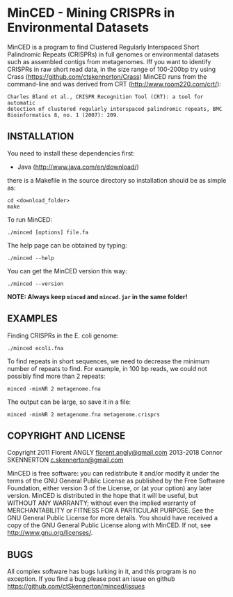 # MinCED - Mining CRISPRs in Environmental Datasets


MinCED is a program to find Clustered Regularly Interspaced Short Palindromic
Repeats (CRISPRs) in full genomes or environmental datasets such as assembled
contigs from metagenomes. Iff you want to identify CRISPRs in raw short read 
data, in the size range of 100-200bp try using Crass (https://github.com/ctskennerton/Crass)
MinCED runs from the command-line and was derived from CRT (http://www.room220.com/crt/):
  
    Charles Bland et al., CRISPR Recognition Tool (CRT): a tool for automatic
    detection of clustered regularly interspaced palindromic repeats, BMC
    Bioinformatics 8, no. 1 (2007): 209.


## INSTALLATION

You need to install these dependencies first:
  * Java (http://www.java.com/en/download/)

there is a Makefile in the source directory so installation should be as simple as:

    cd <download_folder>
    make

To run MinCED:

    ./minced [options] file.fa

The help page can be obtained by typing:

    ./minced --help

You can get the MinCED version this way:

    ./minced --version

**NOTE: Always keep `minced` and `minced.jar` in the same folder!**

## EXAMPLES

Finding CRISPRs in the E. coli genome:

    ./minced ecoli.fna

To find repeats in short sequences, we need to decrease the minimum number of
repeats to find. For example, in 100 bp reads, we could not possibly find more
than 2 repeats:

    minced -minNR 2 metagenome.fna

The output can be large, so save it in a file:

    minced -minNR 2 metagenome.fna metagenome.crisprs

## COPYRIGHT AND LICENSE

Copyright 2011      Florent ANGLY     <florent.angly@gmail.com>
          2013-2018 Connor SKENNERTON <c.skennerton@gmail.com>

MinCED is free software: you can redistribute it and/or modify
it under the terms of the GNU General Public License as published by
the Free Software Foundation, either version 3 of the License, or
(at your option) any later version.
MinCED is distributed in the hope that it will be useful,
but WITHOUT ANY WARRANTY; without even the implied warranty of
MERCHANTABILITY or FITNESS FOR A PARTICULAR PURPOSE.  See the
GNU General Public License for more details.
You should have received a copy of the GNU General Public License
along with MinCED.  If not, see <http://www.gnu.org/licenses/>.


## BUGS

All complex software has bugs lurking in it, and this program is no exception.
If you find a bug please post an issue on github https://github.com/ctSkennerton/minced/issues
